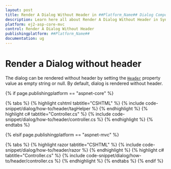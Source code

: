 ```yaml
---
layout: post
title: Render A Dialog Without Header in ##Platform_Name## Dialog Component
description: Learn here all about Render A Dialog Without Header in Syncfusion ##Platform_Name## Dialog component of Syncfusion Essential JS 2 and more.
platform: ej2-asp-core-mvc
control: Render A Dialog Without Header
publishingplatform: ##Platform_Name##
documentation: ug
---
```



# Render a Dialog without header

The dialog can be rendered without header by setting the [`Header`](https://help.syncfusion.com/cr/aspnetcore-js2/Syncfusion.EJ2.Popups.Dialog.html#Syncfusion_EJ2_Popups_Dialog_Header) property value as empty string or null.  By default, dialog is rendered without header.

{% if page.publishingplatform == "aspnet-core" %}

{% tabs %}
{% highlight cshtml tabtitle="CSHTML" %}
{% include code-snippet/dialog/how-to/header/tagHelper %}
{% endhighlight %}
{% highlight c# tabtitle="Controller.cs" %}
{% include code-snippet/dialog/how-to/header/controller.cs %}
{% endhighlight %}
{% endtabs %}

{% elsif page.publishingplatform == "aspnet-mvc" %}

{% tabs %}
{% highlight razor tabtitle="CSHTML" %}
{% include code-snippet/dialog/how-to/header/razor %}
{% endhighlight %}
{% highlight c# tabtitle="Controller.cs" %}
{% include code-snippet/dialog/how-to/header/controller.cs %}
{% endhighlight %}
{% endtabs %}
{% endif %}

